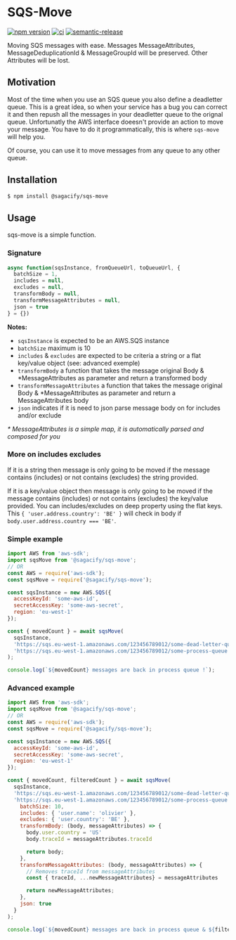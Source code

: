 # SQS-Move

[![npm version](https://img.shields.io/npm/v/saga-logger.svg)](https://www.npmjs.com/package/saga-logger)
[![ci](https://github.com/sagacify/logger/actions/workflows/ci.yml/badge.svg)](https://github.com/Sagacify/logger/actions/workflows/ci.yml)
[![semantic-release](https://img.shields.io/badge/%20%20%F0%9F%93%A6%F0%9F%9A%80-semantic--release-e10079.svg)](https://github.com/semantic-release/semantic-release)

Moving SQS messages with ease.
Messages MessageAttributes, MessageDeduplicationId & MessageGroupId will be preserved.
Other Attributes will be lost.

## Motivation

Most of the time when you use an SQS queue you also define a deadletter queue.
This is a great idea, so when your service has a bug you can correct it and
then repush all the messages in your deadletter queue to the orignal queue.
Unfortunatly the AWS interface doeesn't provide an action to move your message.
You have to do it programmatically, this is where `sqs-move` will help you.

Of course, you can use it to move messages from any queue to any other queue.

## Installation

```sh
$ npm install @sagacify/sqs-move
```

## Usage

sqs-move is a simple function.

### Signature

```js
async function(sqsInstance, fromQueueUrl, toQueueUrl, {
  batchSize = 1,
  includes = null,
  excludes = null,
  transformBody = null,
  transformMessageAttributes = null,
  json = true
} = {})
```

**Notes:**

- `sqsInstance` is expected to be an AWS.SQS instance
- `batchSize` maximum is 10
- `includes` & `excludes` are expected to be criteria a string or a flat key/value object (see: advanced exemple)
- `transformBody` a function that takes the message original  Body & *MessageAttributes as parameter and return a transformed body
- `transformMessageAttributes` a function that takes the message original Body & *MessageAttributes as parameter and return a MessageAttributes body
- `json` indicates if it is need to json parse message body on for includes and/or exclude

*\* MessageAttributes is a simple map, it is automatically parsed and composed for you*

### More on includes excludes

If it is a string then message is only going to be moved if the message contains (includes) or not contains (excludes) the string provided.

If it is a key/value object then message is only going to be moved if the message contains (includes) or not contains (excludes) the key/value provided.
You can includes/excludes on deep property using the flat keys.
This `{ 'user.address.country': 'BE' }` will check in body if `body.user.address.country === 'BE'`.

### Simple example

```js
import AWS from 'aws-sdk';
import sqsMove from '@sagacify/sqs-move';
// OR
const AWS = require('aws-sdk');
const sqsMove = require('@sagacify/sqs-move');

const sqsInstance = new AWS.SQS({
  accessKeyId: 'some-aws-id',
  secretAccessKey: 'some-aws-secret',
  region: 'eu-west-1'
});

const { movedCount } = await sqsMove(
  sqsInstance,
  'https://sqs.eu-west-1.amazonaws.com/123456789012/some-dead-letter-queue',
  'https://sqs.eu-west-1.amazonaws.com/123456789012/some-process-queue'
);

console.log(`${movedCount} messages are back in process queue !`);
```

### Advanced example

```js
import AWS from 'aws-sdk';
import sqsMove from '@sagacify/sqs-move';
// OR
const AWS = require('aws-sdk');
const sqsMove = require('@sagacify/sqs-move');

const sqsInstance = new AWS.SQS({
  accessKeyId: 'some-aws-id',
  secretAccessKey: 'some-aws-secret',
  region: 'eu-west-1'
});

const { movedCount, filteredCount } = await sqsMove(
  sqsInstance,
  'https://sqs.eu-west-1.amazonaws.com/123456789012/some-dead-letter-queue',
  'https://sqs.eu-west-1.amazonaws.com/123456789012/some-process-queue', {
    batchSize: 10,
    includes: { 'user.name': 'olivier' },
    excludes: { 'user.country': 'BE' },
    transformBody: (body, messageAttributes) => {
      body.user.country = 'US'
      body.traceId = messageAttributes.traceId

      return body;
    },
    transformMessageAttributes: (body, messageAttributes) => {
      // Removes traceId from messageAttributes
      const { traceId, ...newMessageAttributes} = messageAttributes

      return newMessageAttributes;
    },
    json: true
  }
);

console.log(`${movedCount} messages are back in process queue & ${filteredCount} stayed in the deadletter queue !`);
```
